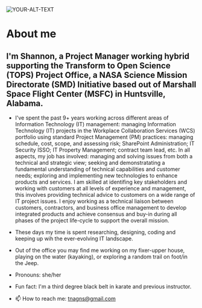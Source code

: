 <picture>
 <source media="(prefers-color-scheme: dark)" srcset="https://th.bing.com/th/id/R.4ab46b5f5ca9364798bf2f25f334a072?rik=0i8A6pJwtZQYmA&riu=http%3a%2f%2faistgroup.com%2fimages%2fit-sol.jpg&ehk=yndiU%2bMXKpLUEIPGrByCQZTXR4OEBSXCdBYILG8OeqQ%3d&risl=&pid=ImgRaw&r=0">
 <source media="(prefers-color-scheme: light)" srcset="https://th.bing.com/th/id/R.4ab46b5f5ca9364798bf2f25f334a072?rik=0i8A6pJwtZQYmA&riu=http%3a%2f%2faistgroup.com%2fimages%2fit-sol.jpg&ehk=yndiU%2bMXKpLUEIPGrByCQZTXR4OEBSXCdBYILG8OeqQ%3d&risl=&pid=ImgRaw&r=0">
 <img alt="YOUR-ALT-TEXT" src="YOUR-DEFAULT-IMAGE">
</picture>

# About me

## I'm Shannon, a Project Manager working hybrid supporting the Transform to Open Science (TOPS) Project Office, a NASA Science Mission Directorate (SMD) Initiative based out of Marshall Space Flight Center (MSFC) in Huntsville, Alabama.

- I've spent the past 9+ years working across different areas of Information Technology (IT) management: managing Information Technology (IT) projects in the Workplace Collaboration Services (WCS) portfolio using standard Project Management (PM) practices: managing schedule, cost, scope, and assessing risk; SharePoint Administration; IT Security ISSO; IT Property Management; contract team lead, etc.  In all aspects, my job has involved: managing and solving issues from both a technical and strategic view; seeking and demonstratating a fundamental understanding of technical capabilities and customer needs; exploring and implementing new technologies to enhance products and services.  I am skilled at identifing key stakeholders and working with customers at all levels of experience and management, this involves providing technical advice to customers on a wide range of IT project issues.
I enjoy working as a technical liaison between customers, contractors, and business office management to develop integrated products and achieve consensus and buy-in during all phases of the project life-cycle to support the overall mission.

- These days my time is spent researching, designing, coding and keeping up wih the ever-evolving IT landscape.

- Out of the office you may find me working on my fixer-upper house, playing on the water (kayaking), or exploring a random trail on foot/in the Jeep.

- Pronouns: she/her

- Fun fact: I'm a third degree black belt in karate and previous instructor.

- 📫 How to reach me: tnagns@gmail.com


